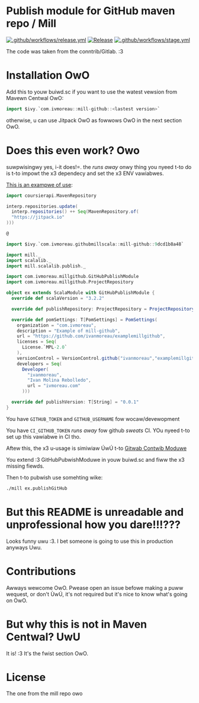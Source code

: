 # Publish module for GitHub maven repo / Mill

[![.github/workflows/release.yml](https://github.com/ivanmoreau/githubmillscala/actions/workflows/release.yml/badge.svg)](https://github.com/ivanmoreau/githubmillscala/actions/workflows/release.yml)
[![Release](https://jitpack.io/v/com.ivmoreau/githubmillscala.svg)](https://jitpack.io/#com.ivmoreau/githubmillscala)
[![.github/workflows/stage.yml](https://github.com/ivanmoreau/githubmillscala/actions/workflows/stage.yml/badge.svg)](https://github.com/ivanmoreau/githubmillscala/actions/workflows/stage.yml)

The code was taken from the conntrib/Gitlab. :3

# Installation OwO

Add this to youw buiwd.sc if you want to use the watest vewsion from Mavewn Centwal OwO:

```scala
import $ivy.`com.ivmoreau::mill-github::<lastest version>`
```

otherwise, u can use Jitpack OwO as fowwows OwO in the next section OwO.

# Does this even work? Owo

suwpwisingwy yes, i-it does!=. the *runs away* onwy thing you nyeed t-to do is t-to impowt the x3 dependecy and set the x3 ENV vawiabwes.

[This is an exampwe of use](https://github.com/ivanmoreau/examplemillgithub):

```scala
import coursierapi.MavenRepository

interp.repositories.update(
  interp.repositories() ++ Seq(MavenRepository.of(
  "https://jitpack.io"
)))

@

import $ivy.`com.ivmoreau.githubmillscala::mill-github::9dcd1b8a48`

import mill._
import scalalib._
import mill.scalalib.publish._

import com.ivmoreau.millgithub.GitHubPublishModule
import com.ivmoreau.millgithub.ProjectRepository

object ex extends ScalaModule with GitHubPublishModule {
  override def scalaVersion = "3.2.2"

  override def publishRepository: ProjectRepository = ProjectRepository("ivanmoreau", "examplemillgithub")

  override def pomSettings: T[PomSettings] = PomSettings(
    organization = "com.ivmoreau",
    description = "Example of mill-github",
    url = "https://github.com/ivanmoreau/examplemillgithub",
    licenses = Seq(
      License.`MPL-2.0`
    ),
    versionControl = VersionControl.github("ivanmoreau","examplemillgithub"),
    developers = Seq(
      Developer(
        "ivanmoreau",
        "Ivan Molina Rebolledo",
        url = "ivmoreau.com"
      )))

  override def publishVersion: T[String] = "0.0.1"
}
```

You have `GITHUB_TOKEN` and `GITHUB_USERNAME` fow wocaw/devewopment

You have `CI_GITHUB_TOKEN` *runs away* fow github *sweats* CI. YOu nyeed t-to set up this vawiabwe in CI tho.

Aftew this, the x3 u-usage is simiwiaw ÚwÚ t-to [Gitwab Contwib Moduwe](https://mill-build.com/mill/contrib/gitlab.html)

You extend :3 GitHubPubwishModuwe in youw buiwd.sc and fiww the x3 missing fiewds.

Then t-to pubwish use somehting wike:

```bash
./mill ex.publishGitHub
```

# But this README is unreadable and unprofessional how you dare!!!???

Looks funny uwu :3. I bet someone is going to use this in production anyways Uwu.

# Contributions

Awways wewcome OwO. Pwease open an issue befowe making a puww wequest, or don't ÙwÚ, it's
not required but it's nice to know what's going on OwO.

# But why this is not in Maven Centwal? UwU

It is! :3 It's the fwist section OwO.

# License

The one from the mill repo owo
